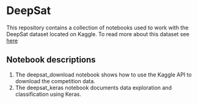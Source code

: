 # DeepSat
This repository contains a collection of notebooks used to work with the DeepSat dataset located on Kaggle. To read more about this dataset see [here](https://www.kaggle.com/crawford/deepsat-sat6)
## Notebook descriptions  
1. The deepsat_download notebook shows how to use the Kaggle API to download the competition data. 
2. The deepsat_keras notebook documents data exploration and classification using Keras. 
